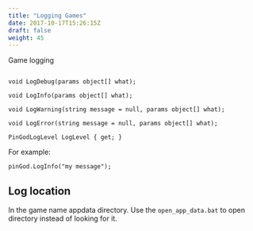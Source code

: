 ```yaml
---
title: "Logging Games"
date: 2017-10-17T15:26:15Z
draft: false
weight: 45
---
```


Game logging

```

void LogDebug(params object[] what);

void LogInfo(params object[] what);
	
void LogWarning(string message = null, params object[] what);

void LogError(string message = null, params object[] what);

PinGodLogLevel LogLevel { get; }
```

For example:

`pinGod.LogInfo("my message");`

## Log location

In the game name appdata directory. Use the `open_app_data.bat` to open directory instead of looking for it.